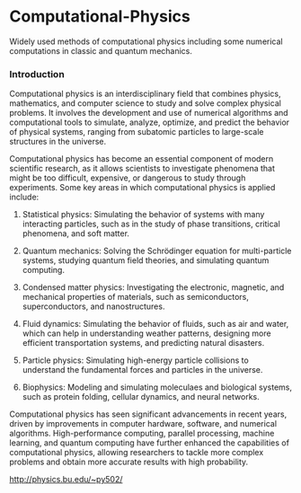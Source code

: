 # Computational-Physics
Widely used methods of computational physics including some numerical computations in classic and quantum mechanics.

### Introduction

Computational physics is an interdisciplinary field that combines physics, mathematics, and computer science to study and solve complex physical problems. It involves the development and use of numerical algorithms and computational tools to simulate, analyze, optimize, and predict the behavior of physical systems, ranging from subatomic particles to large-scale structures in the universe.

Computational physics has become an essential component of modern scientific research, as it allows scientists to investigate phenomena that might be too difficult, expensive, or dangerous to study through experiments. Some key areas in which computational physics is applied include:

1. Statistical physics: Simulating the behavior of systems with many interacting particles, such as in the study of phase transitions, critical phenomena, and soft matter.

2. Quantum mechanics: Solving the Schrödinger equation for multi-particle systems, studying quantum field theories, and simulating quantum computing.

3. Condensed matter physics: Investigating the electronic, magnetic, and mechanical properties of materials, such as semiconductors, superconductors, and nanostructures.


4. Fluid dynamics: Simulating the behavior of fluids, such as air and water, which can help in understanding weather patterns, designing more efficient transportation systems, and predicting natural disasters.

5. Particle physics: Simulating high-energy particle collisions to understand the fundamental forces and particles in the universe.

6. Biophysics: Modeling and simulating moleculaes and biological systems, such as protein folding, cellular dynamics, and neural networks.

Computational physics has seen significant advancements in recent years, driven by improvements in computer hardware, software, and numerical algorithms. High-performance computing, parallel processing, machine learning, and quantum computing have further enhanced the capabilities of computational physics, allowing researchers to tackle more complex problems and obtain more accurate results with high probability.

http://physics.bu.edu/~py502/
